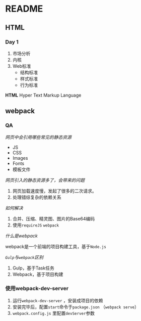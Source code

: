 # README

## HTML

### Day 1

1. 市场分析
2. 内核
3. Web标准
    - 结构标准
    - 样式标准
    - 行为标准

**HTML** Hyper Text Markup Language

## webpack 

### QA

*网页中会引用哪些常见的静态资源*

- JS
- CSS
- Images
- Fonts
- 模板文件

*网页引入的静态资源多了，会带来的问题*

1. 网页加载速度慢，发起了很多的二次请求。
2. 处理错综复杂的依赖关系

*如何解决*

1. 合并、压缩、精灵图、图片的Base64编码
2. 使用`requireJS` `webpack`

*什么是webpack*

webpack是一个前端的项目构建工具，基于`Node.js`

*`Gulp`与`webpack`区别*

1. Gulp，基于Task任务
2. Webpack，基于项目构建



### 使用**webpack-dev-server**

1. 运行`webpack-dev-server` ，安装成项目的依赖
2. 安装完毕后，配置`start`命令于`package.json` （`webpack serve`）
3. `webpack.config.js` 里配置`devServer`参数